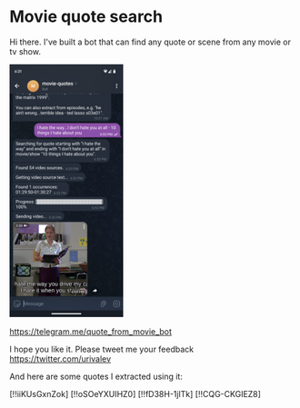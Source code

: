 # Movie quote search

Hi there. I've built a bot that can find any quote or scene from any movie or tv show.

<img src="./quote-from-movie-screenshot.png" alt="drawing" width="200"/>

https://telegram.me/quote_from_movie_bot

I hope you like it. Please tweet me your feedback https://twitter.com/urivalev

And here are some quotes I extracted using it:

[!!iiKUsGxnZok]
[!!oSOeYXUIHZ0]
[!!fD38H-1jlTk]
[!!CQG-CKGIEZ8]

